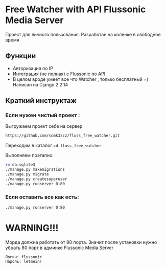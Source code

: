 # Free Watcher with API Flussonic Media Server
Проект для личного пользования. Разработан на коленке в свободное время
## Функции
- Авторизация по IP 
- Интеграция (не полная) с Flussonic по API
- В целом вроде умеет все что Watcher , только бесплатный =)
Написан на Django 2.2.14
## Краткий инструктаж
### Если нужен чистый проект :

Выгружаем проект себе на сервер
```sh
https://github.com/somk3zzz/fluss_free_watcher.git
```
Переходим в каталог ```cd fluss_free_watcher```

Выполняем поэтапно:
```sh
rm db.sqlite3
./manage.py makemigrations
./manage.py migrate
./manage.py createsuperuser
./manage.py runserver 0:80
```
### Если оставить все как есть:

```sh
./manage.py runserver 0:80
```
# WARNING!!!
Морда должна работать от 80 порта. Значит после установки нужно убрать 80 порт в админке Flussonic Media Server
```
Логин: flussonic
Пароль: letmein!
```
